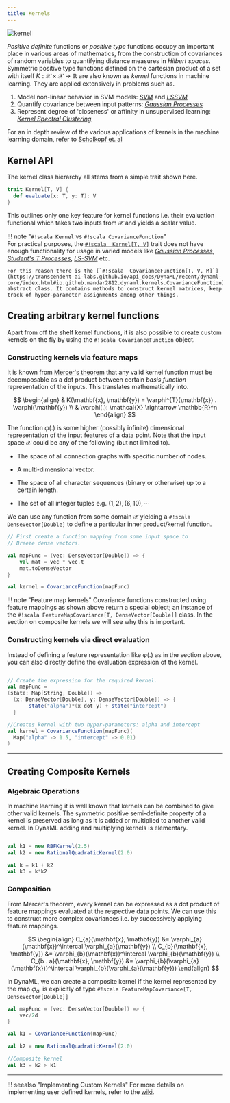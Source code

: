 ```yaml
---
title: Kernels
---
```



![kernel](/images/kernel.png)


_Positive definite_ functions or _positive type_ functions occupy an important place in various areas of mathematics, from the construction of covariances of random variables to quantifying distance measures in _Hilbert spaces_. Symmetric positive type functions defined on the cartesian product of a set with itself $K: \mathcal{X} \times \mathcal{X} \rightarrow \mathbb{R}$ are also known as _kernel_ functions in machine learning. They are applied extensively in problems such as.

1. Model non-linear behavior in SVM models: [_SVM_](https://en.wikipedia.org/wiki/Support_vector_machine) and [_LSSVM_](http://www.worldscientific.com/worldscibooks/10.1142/5089)
2. Quantify covariance between input patterns: [_Gaussian Processes_](http://www.gaussianprocess.org/gpml/)
3. Represent degree of 'closeness' or affinity in unsupervised learning: [_Kernel Spectral Clustering_](http://arxiv.org/pdf/1505.00477.pdf)

For an in depth review of the various applications of kernels in the machine learning domain, refer to [Scholkopf et. al](http://www.kernel-machines.org/publications/pdfs/0701907.pdf)

## Kernel API

The kernel class hierarchy all stems from a simple trait shown here.

```scala
trait Kernel[T, V] {
  def evaluate(x: T, y: T): V
}
```

This outlines only one key feature for kernel functions i.e. their evaluation functional which takes two inputs from $\mathcal{X}$ and yields a scalar value.

!!! note "`#!scala Kernel` vs `#!scala CovarianceFunction`"
    <br/>
    For practical purposes, the [`#!scala  Kernel[T, V]`](https://transcendent-ai-labs.github.io/api_docs/DynaML/recent/dynaml-core/index.html#io.github.mandar2812.dynaml.kernels.Kernel) trait does not have enough functionality for usage in varied models like [_Gaussian Processes_](/core/core_gp.md), [_Student's T Processes_](/core/core_stp.md), [_LS-SVM_](core_lssvm.md) etc.

    For this reason there is the [`#!scala  CovarianceFunction[T, V, M]`](https://transcendent-ai-labs.github.io/api_docs/DynaML/recent/dynaml-core/index.html#io.github.mandar2812.dynaml.kernels.CovarianceFunction) abstract class. It contains methods to construct kernel matrices, keep track of hyper-parameter assignments among other things.

## Creating arbitrary kernel functions

Apart from off the shelf kernel functions, it is also possible to create custom kernels on the fly by using the `#!scala CovarianceFunction` object.

### Constructing kernels via feature maps

It is known from [Mercer's theorem](https://en.wikipedia.org/wiki/Mercer%27s_theorem) that any valid kernel function must be decomposable as a dot product between certain _basis function_ representation of the inputs. This translates mathematically into.

$$
\begin{align}
	& K(\mathbf{x}, \mathbf{y}) = \varphi^{T}(\mathbf{x}) . \varphi(\mathbf{y}) \\
	& \varphi(.): \mathcal{X} \rightarrow \mathbb{R}^n
\end{align}
$$

The function $\varphi(.)$ is some higher (possibly infinite) dimensional representation of the input features of a data point. Note that the input space $\mathcal{X}$ could be any of the following (but not limited to).

* The space of all connection graphs with specific number of nodes.

* A multi-dimensional vector.

* The space of all character sequences (binary or otherwise) up to a certain length.

* The set of all integer tuples e.g. $(1,2), (6,10), \cdots$

 We can use any function from some domain $\mathcal{X}$ yielding a `#!scala DenseVector[Double]` to define a particular inner product/kernel function.

```scala
// First create a function mapping from some input space to
// Breeze dense vectors.

val mapFunc = (vec: DenseVector[Double]) => {
	val mat = vec * vec.t
	mat.toDenseVector
}

val kernel = CovarianceFunction(mapFunc)

```

!!! note "Feature map kernels"
    Covariance functions constructed using feature mappings as shown above return a special object; an instance of the `#!scala FeatureMapCovariance[T, DenseVector[Double]]` class. In the section on composite kernels we will see why this is important.

### Constructing kernels via direct evaluation

Instead of defining a feature representation like $\varphi(.)$ as in the section above, you can also directly define the evaluation expression of the kernel.

```scala

// Create the expression for the required kernel.
val mapFunc =
(state: Map[String, Double]) =>
  (x: DenseVector[Double], y: DenseVector[Double]) => {
	   state("alpha")*(x dot y) + state("intercept")
  }

//Creates kernel with two hyper-parameters: alpha and intercept
val kernel = CovarianceFunction(mapFunc)(
  Map("alpha" -> 1.5, "intercept" -> 0.01)
)

```


-----

## Creating Composite Kernels


### Algebraic Operations

In machine learning it is well known that kernels can be combined to give other valid kernels. The symmetric positive semi-definite property of a kernel is preserved as long as it is added or multiplied to another valid kernel. In DynaML adding and multiplying kernels is elementary.



```scala

val k1 = new RBFKernel(2.5)
val k2 = new RationalQuadraticKernel(2.0)

val k = k1 + k2
val k3 = k*k2
```

### Composition

From Mercer's theorem, every kernel can be expressed as a dot product of feature mappings evaluated at the respective data points. We can use this to construct more complex covariances i.e. by successively applying feature mappings.

$$
\begin{align}
C_{a}(\mathbf{x}, \mathbf{y}) &= \varphi_{a}(\mathbf{x})^\intercal \varphi_{a}(\mathbf{y}) \\
C_{b}(\mathbf{x}, \mathbf{y}) &= \varphi_{b}(\mathbf{x})^\intercal \varphi_{b}(\mathbf{y}) \\
C_{b . a}(\mathbf{x}, \mathbf{y}) &= \varphi_{b}(\varphi_{a}(\mathbf{x}))^\intercal \varphi_{b}(\varphi_{a}(\mathbf{y}))
\end{align}
$$

In DynaML, we can create a composite kernel if the kernel represented by the map $\varphi_{a}$, is explicitly of type `#!scala FeatureMapCovariance[T, DenseVector[Double]]`

```scala
val mapFunc = (vec: DenseVector[Double]) => {
	vec/2d
}

val k1 = CovarianceFunction(mapFunc)

val k2 = new RationalQuadraticKernel(2.0)

//Composite kernel
val k3 = k2 > k1
```

-----

!!! seealso "Implementing Custom Kernels"
    For more details on implementing user defined kernels, refer to the [wiki](https://github.com/mandar2812/DynaML/wiki/Kernels).
